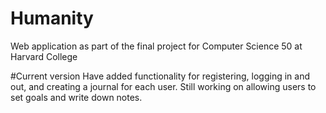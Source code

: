 # Humanity
Web application as part of the final project for Computer Science 50 at Harvard College

#Current version
Have added functionality for registering, logging in and out, and creating a journal for each user. Still working on allowing users to set goals and write down notes.
